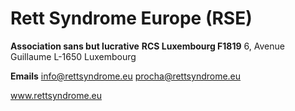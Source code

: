 # Rett Syndrome Europe (RSE)

**Association sans but lucrative**
**RCS Luxembourg F1819**
6, Avenue Guillaume
L-1650 Luxembourg

**Emails**
info@rettsyndrome.eu
procha@rettsyndrome.eu

www.rettsyndrome.eu
